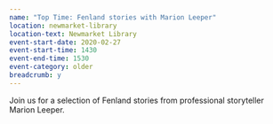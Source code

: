 ```yaml
---
name: "Top Time: Fenland stories with Marion Leeper"
location: newmarket-library
location-text: Newmarket Library
event-start-date: 2020-02-27
event-start-time: 1430
event-end-time: 1530
event-category: older
breadcrumb: y
---
```


Join us for a selection of Fenland stories from professional storyteller Marion Leeper.
